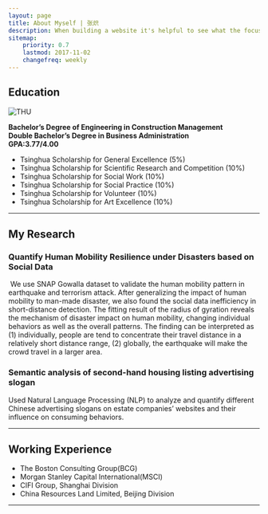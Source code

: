 ```yaml
---
layout: page
title: About Myself | 张炽
description: When building a website it's helpful to see what the focus of your site is. This page is an example of how to show a website's focus.
sitemap:
    priority: 0.7
    lastmod: 2017-11-02
    changefreq: weekly
---
```

## Education
![THU](eszzq2121.github.io/images/tsinghua.jpg)

**Bachelor’s Degree of Engineering in Construction Management**  
**Double Bachelor’s Degree in Business Administration**  
**GPA:3.77/4.00**  


* Tsinghua Scholarship for General Excellence (5%)  
* Tsinghua Scholarship for Scientific Research and Competition (10%)  
* Tsinghua Scholarship for Social Work (10%)  
* Tsinghua Scholarship for Social Practice (10%)  
* Tsinghua Scholarship for Volunteer (10%)  
* Tsinghua Scholarship for Art Excellence (10%)  

***
## My Research
### Quantify Human Mobility Resilience under Disasters based on Social Data
<p><span class="image left"><img src="{{ "eszzq2121.github.io/images/resilience.png" | absolute_url }}" alt="" /></span>
We use SNAP Gowalla dataset to validate the human mobility pattern in earthquake and terrorism attack. 
After generalizing the impact of human mobility to man-made disaster, we also found the social data inefficiency in short-distance detection. 
The fitting result of the radius of gyration reveals the mechanism of disaster impact on human mobility, changing individual behaviors as well as the overall patterns. 
The finding can be interpreted as (1) individually, people are tend to concentrate their travel distance in a relatively short distance range, 
(2) globally, the earthquake will make the crowd travel in a larger area.</p>

### Semantic analysis of second-hand housing listing advertising slogan
Used Natural Language Processing (NLP) to analyze and quantify different Chinese advertising slogans on estate companies’ websites and their influence on consuming behaviors.  
  
  
***
## Working Experience
* The Boston Consulting Group(BCG)
* Morgan Stanley Capital International(MSCI)
* CIFI Group, Shanghai Division	
* China Resources Land Limited, Beijing Division


***
<div class="box alt">
		<div class="row 50% uniform">
			<div class="4u"><span class="image fit"><img src="{{ "eszzq2121.github.io/images/photo01.jpg" | absolute_url }}" alt="" /></span></div>
			<div class="4u"><span class="image fit"><img src="{{ "eszzq2121.github.io/images/photo03.jpg" | absolute_url }}" alt="" /></span></div>
			<div class="4u$"><span class="image fit"><img src="eszzq2121.github.io/images/photo04.jpg" alt="" /></span></div>
			<!-- Break -->
			<div class="4u"><span class="image fit"><img src="{{ "eszzq2121.github.io/images/photo05.jpg" | absolute_url }}" alt="" /></span></div>
			<div class="4u"><span class="image fit"><img src="{{ "eszzq2121.github.io/images/photo06.jpg" | absolute_url }}" alt="" /></span></div>
			<div class="4u$"><span class="image fit"><img src="eszzq2121.github.io/images/photo07.jpg" alt="" /></span></div>
		</div>
	</div>
